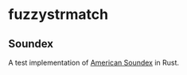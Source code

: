 # fuzzystrmatch

## Soundex

A test implementation of [American Soundex][1] in Rust.

[1]: https://en.wikipedia.org/wiki/Soundex#American_Soundex
